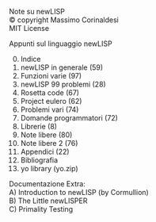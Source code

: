 Note su newLISP  
© copyright Massimo Corinaldesi  
MIT License  
    
Appunti sul linguaggio newLISP  
  
00) Indice  
01) newLISP in generale (59)  
02) Funzioni varie (97)  
03) newLISP 99 problemi (28)  
04) Rosetta code (67)  
05) Project eulero (62)  
06) Problemi vari (74)  
07) Domande programmatori (72)  
08) Librerie (8)  
09) Note libere (80)  
10) Note libere 2 (76)  
11) Appendici (22)  
12) Bibliografia  
99) yo library (yo.zip)  
  
Documentazione Extra:  
A) Introduction to newLISP (by Cormullion)  
B) The Little newLISPER  
C) Primality Testing  

